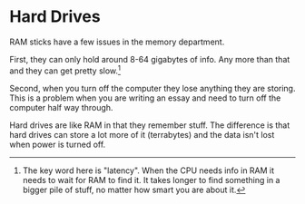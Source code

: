 # Hard Drives

RAM sticks have a few issues in the memory department. 

First, they can only hold around 8-64 gigabytes of
info. Any more than that and they can get pretty slow.[^latency]

Second, when you turn off the computer they lose anything they are storing. This is a problem when
you are writing an essay and need to turn off the computer half way through.

Hard drives are like RAM in that they remember stuff. The difference is that hard drives
can store a lot more of it (terrabytes) and the data isn't lost when power is turned off.

[^latency]: The key word here is "latency". When the CPU needs info in RAM it needs to wait for RAM
to find it. It takes longer to find something in a bigger pile of stuff, no matter how smart you are about it.